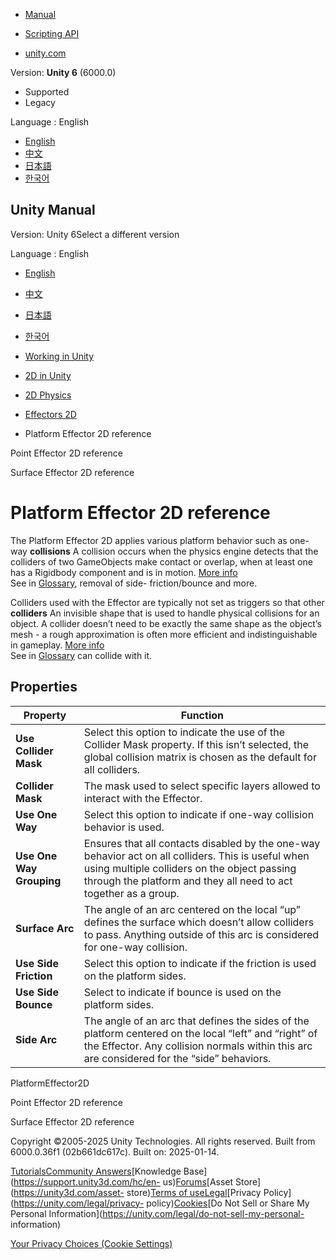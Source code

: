 [](https://docs.unity3d.com)

  * [Manual](../Manual/index.html)
  * [Scripting API](../ScriptReference/index.html)

  * [unity.com](https://unity.com/)

Version: **Unity 6** (6000.0)

  * Supported
  * Legacy

Language : English

  * [English](/Manual/2d-physics/effectors/platform-effector-2d-reference.html)
  * [中文](/cn/current/Manual/2d-physics/effectors/platform-effector-2d-reference.html)
  * [日本語](/ja/current/Manual/2d-physics/effectors/platform-effector-2d-reference.html)
  * [한국어](/kr/current/Manual/2d-physics/effectors/platform-effector-2d-reference.html)

[](https://docs.unity3d.com)

## Unity Manual

Version: Unity 6Select a different version

Language : English

  * [English](/Manual/2d-physics/effectors/platform-effector-2d-reference.html)
  * [中文](/cn/current/Manual/2d-physics/effectors/platform-effector-2d-reference.html)
  * [日本語](/ja/current/Manual/2d-physics/effectors/platform-effector-2d-reference.html)
  * [한국어](/kr/current/Manual/2d-physics/effectors/platform-effector-2d-reference.html)

  * [Working in Unity](../../working-in-unity.html)
  * [2D in Unity](../../Unity2D.html)
  * [2D Physics](../../2d-physics/2d-physics.html)
  * [Effectors 2D](../../2d-physics/effectors/effectors-2d-landing.html)
  * Platform Effector 2D reference

[](../../2d-physics/effectors/point-effector-2d-reference.html)

Point Effector 2D reference

[](../../2d-physics/effectors/surface-effector-2d-reference.html)

Surface Effector 2D reference

# Platform Effector 2D reference

The Platform Effector 2D applies various platform behavior such as one-way
**collisions** A collision occurs when the physics engine detects that the
colliders of two GameObjects make contact or overlap, when at least one has a
Rigidbody component and is in motion. [More
info](../../CollidersOverview.html)  
See in [Glossary](../../Glossary.html#Collision), removal of side-
friction/bounce and more.

Colliders used with the Effector are typically not set as triggers so that
other **colliders** An invisible shape that is used to handle physical
collisions for an object. A collider doesn’t need to be exactly the same shape
as the object’s mesh - a rough approximation is often more efficient and
indistinguishable in gameplay. [More info](../../CollidersOverview.html)  
See in [Glossary](../../Glossary.html#Collider) can collide with it.

## Properties

**Property** | **Function**  
---|---  
**Use Collider Mask** | Select this option to indicate the use of the Collider Mask property. If this isn’t selected, the global collision matrix is chosen as the default for all colliders.  
**Collider Mask** | The mask used to select specific layers allowed to interact with the Effector.  
**Use One Way** | Select this option to indicate if one-way collision behavior is used.  
**Use One Way Grouping** | Ensures that all contacts disabled by the one-way behavior act on all colliders. This is useful when using multiple colliders on the object passing through the platform and they all need to act together as a group.  
**Surface Arc** | The angle of an arc centered on the local “up” defines the surface which doesn’t allow colliders to pass. Anything outside of this arc is considered for one-way collision.  
**Use Side Friction** | Select this option to indicate if the friction is used on the platform sides.  
**Use Side Bounce** | Select to indicate if bounce is used on the platform sides.  
**Side Arc** | The angle of an arc that defines the sides of the platform centered on the local “left” and “right” of the Effector. Any collision normals within this arc are considered for the “side” behaviors.  
  
PlatformEffector2D

[](../../2d-physics/effectors/point-effector-2d-reference.html)

Point Effector 2D reference

[](../../2d-physics/effectors/surface-effector-2d-reference.html)

Surface Effector 2D reference

Copyright ©2005-2025 Unity Technologies. All rights reserved. Built from
6000.0.36f1 (02b661dc617c). Built on: 2025-01-14.

[Tutorials](https://learn.unity.com/)[Community
Answers](https://answers.unity3d.com)[Knowledge
Base](https://support.unity3d.com/hc/en-
us)[Forums](https://forum.unity3d.com)[Asset Store](https://unity3d.com/asset-
store)[Terms of
use](https://docs.unity3d.com/Manual/TermsOfUse.html)[Legal](https://unity.com/legal)[Privacy
Policy](https://unity.com/legal/privacy-
policy)[Cookies](https://unity.com/legal/cookie-policy)[Do Not Sell or Share
My Personal Information](https://unity.com/legal/do-not-sell-my-personal-
information)

[Your Privacy Choices (Cookie Settings)](javascript:void\(0\);)


